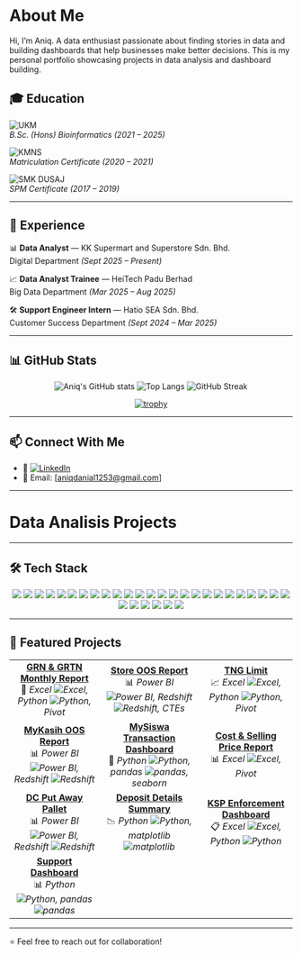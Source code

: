 # About Me
Hi, I’m Aniq. A data enthusiast passionate about finding stories in data and building dashboards that help businesses make better decisions.
This is my personal portfolio showcasing projects in data analysis and dashboard building.

## 🎓 Education

![UKM](https://img.shields.io/badge/Universiti%20Kebangsaan%20Malaysia-Bioinformatics-yellow)  
*B.Sc. (Hons) Bioinformatics (2021 – 2025)*  

![KMNS](https://img.shields.io/badge/Kolej%20Matrikulasi%20Negeri%20Sembilan-Foundation%20in%20Computer%20Science-blue)  
*Matriculation Certificate (2020 – 2021)*  

![SMK DUSAJ](https://img.shields.io/badge/SMK%20Dato'%20Undang%20Syed%20Ali%20Al%20Jufri-Class%20Of%20Pure%20Science-red)  
*SPM Certificate (2017 – 2019)*  

---

## 💼 Experience

📊 **Data Analyst** — KK Supermart and Superstore Sdn. Bhd.    
Digital Department *(Sept 2025 – Present)*  

📈 **Data Analyst Trainee** — HeiTech Padu Berhad    
Big Data Department *(Mar 2025 – Aug 2025)*  

🛠️ **Support Engineer Intern** — Hatio SEA Sdn. Bhd.    
Customer Success Department *(Sept 2024 – Mar 2025)*  

---

## 📊 GitHub Stats

<div align="center">

![Aniq's GitHub stats](https://github-readme-stats.vercel.app/api?username=aniq-khairani&show_icons=true&theme=tokyonight&title_color=facc15&icon_color=38bdf8&text_color=c9d1d9&bg_color=0d1117)
![Top Langs](https://github-readme-stats.vercel.app/api/top-langs/?username=aniq-khairani&layout=compact&theme=tokyonight&title_color=facc15&text_color=c9d1d9&bg_color=0d1117)
![GitHub Streak](https://streak-stats.demolab.com?user=aniq-khairani&theme=tokyonight&hide_border=true&background=0D1117&ring=38bdf8&fire=facc15&currStreakLabel=facc15)

[![trophy](https://github-profile-trophy.vercel.app/?username=aniq-khairani&theme=tokyonight&no-frame=true&no-bg=true&row=1&column=6&title=MultiLanguage,Commits,Repositories,Followers,PullRequest,Stars)](https://github.com/ryo-ma/github-profile-trophy)

</div>

---

## 📫 Connect With Me

* 💼 [![LinkedIn](https://img.shields.io/badge/LinkedIn-Connect-blue)](https://www.linkedin.com/in/aniq-khairani/)
* 📧 Email: \[aniqdanial1253@gmail.com]  

---

# Data Analisis Projects

---


## 🛠️ Tech Stack

<p align="center">
  <!-- Programming Languages -->
  <img src="https://img.shields.io/badge/Java-007396?style=for-the-badge&logo=java&logoColor=white"/>
  <img src="https://img.shields.io/badge/Python-3776AB?style=for-the-badge&logo=python&logoColor=white"/>
  <img src="https://img.shields.io/badge/R-276DC3?style=for-the-badge&logo=r&logoColor=white"/>
  <img src="https://img.shields.io/badge/C++-00599C?style=for-the-badge&logo=cplusplus&logoColor=white"/>
  <img src="https://img.shields.io/badge/HTML5-E34F26?style=for-the-badge&logo=html5&logoColor=white"/>
  <img src="https://img.shields.io/badge/CSS3-1572B6?style=for-the-badge&logo=css3&logoColor=white"/>
  <img src="https://img.shields.io/badge/JavaScript-F7DF1E?style=for-the-badge&logo=javascript&logoColor=black"/>

  <!-- Databases -->
  <img src="https://img.shields.io/badge/Oracle-F80000?style=for-the-badge&logo=oracle&logoColor=white"/>
  <img src="https://img.shields.io/badge/SQL%20Server-CC2927?style=for-the-badge&logo=microsoftsqlserver&logoColor=white"/>
  <img src="https://img.shields.io/badge/MySQL-4479A1?style=for-the-badge&logo=mysql&logoColor=white"/>
  <img src="https://img.shields.io/badge/PostgreSQL-336791?style=for-the-badge&logo=postgresql&logoColor=white"/>
  <img src="https://img.shields.io/badge/Amazon%20Redshift-8C1515?style=for-the-badge&logo=amazonredshift&logoColor=white"/>
  <img src="https://img.shields.io/badge/Microsoft%20Access-A4373A?style=for-the-badge&logo=microsoft-access&logoColor=white"/>

  <!-- Data Engineering & Cloud -->
  <img src="https://img.shields.io/badge/SSIS-217346?style=for-the-badge&logo=microsoftsqlserver&logoColor=white"/>
  <img src="https://img.shields.io/badge/AWS%20Glue-FF9900?style=for-the-badge&logo=amazonaws&logoColor=white"/>
  <img src="https://img.shields.io/badge/AWS%20S3-569A31?style=for-the-badge&logo=amazons3&logoColor=white"/>
  <img src="https://img.shields.io/badge/Apache%20Airflow-017CEE?style=for-the-badge&logo=apache-airflow&logoColor=white"/>
  <img src="https://img.shields.io/badge/PySpark-E25A1C?style=for-the-badge&logo=apache-spark&logoColor=white"/>
  <img src="https://img.shields.io/badge/Linux-FCC624?style=for-the-badge&logo=linux&logoColor=black"/>

  <!-- BI & Analytics Tools -->
  <img src="https://img.shields.io/badge/Power%20BI-F2C811?style=for-the-badge&logo=powerbi&logoColor=black"/>
  <img src="https://img.shields.io/badge/DAX-2C2C2C?style=for-the-badge&logo=powerbi&logoColor=white"/>
  <img src="https://img.shields.io/badge/M%20Code-5A5A5A?style=for-the-badge&logo=powerbi&logoColor=white"/>
  <img src="https://img.shields.io/badge/Power%20Query-217346?style=for-the-badge&logo=microsoft-excel&logoColor=white"/>
  <img src="https://img.shields.io/badge/Looker%20Studio-4285F4?style=for-the-badge&logo=looker&logoColor=white"/>
  <img src="https://img.shields.io/badge/Spotfire-FF7C00?style=for-the-badge&logo=tibco&logoColor=white"/>

  <!-- Microsoft Tools -->
  <img src="https://img.shields.io/badge/Excel-217346?style=for-the-badge&logo=microsoft-excel&logoColor=white"/>
  <img src="https://img.shields.io/badge/Word-2B579A?style=for-the-badge&logo=microsoft-word&logoColor=white"/>
  <img src="https://img.shields.io/badge/PowerPoint-B7472A?style=for-the-badge&logo=microsoft-powerpoint&logoColor=white"/>
  <img src="https://img.shields.io/badge/Power%20Automate-0066FF?style=for-the-badge&logo=powerautomate&logoColor=white"/>

  <!-- Others -->
  <img src="https://img.shields.io/badge/GitHub-181717?style=for-the-badge&logo=github&logoColor=white"/>
  <img src="https://img.shields.io/badge/AWS-232F3E?style=for-the-badge&logo=amazonaws&logoColor=white"/>
</p>


---

## 📂 Featured Projects  

| | | |
|:--:|:--:|:--:|
| [**GRN & GRTN Monthly Report**](https://github.com/aniq-khairani/deposit-details-summary-report)<br>💼 *Excel ![Excel](https://img.shields.io/badge/-Excel-217346?logo=microsoftexcel&logoColor=white&style=flat), Python ![Python](https://img.shields.io/badge/-Python-3776AB?logo=python&logoColor=white&style=flat), Pivot* | [**Store OOS Report**](https://github.com/aniq-khairani/myKasih-OOS-report)<br>📊 *Power BI ![Power BI](https://img.shields.io/badge/-Power_BI-F2C811?logo=powerbi&logoColor=black&style=flat), Redshift ![Redshift](https://img.shields.io/badge/-Redshift-232F3E?logo=amazonredshift&logoColor=white&style=flat), CTEs* | [**TNG Limit**](https://github.com/aniq-khairani/deposit-details-summary-report)<br>📈 *Excel ![Excel](https://img.shields.io/badge/-Excel-217346?logo=microsoftexcel&logoColor=white&style=flat), Python ![Python](https://img.shields.io/badge/-Python-3776AB?logo=python&logoColor=white&style=flat), Pivot* |
| [**MyKasih OOS Report**](https://github.com/aniq-khairani/myKasih-OOS-report)<br>📊 *Power BI ![Power BI](https://img.shields.io/badge/-Power_BI-F2C811?logo=powerbi&logoColor=black&style=flat), Redshift ![Redshift](https://img.shields.io/badge/-Redshift-232F3E?logo=amazonredshift&logoColor=white&style=flat)* | [**MySiswa Transaction Dashboard**](https://github.com/aniq-khairani/mySiswa-transaction-report)<br>🐍 *Python ![Python](https://img.shields.io/badge/-Python-3776AB?logo=python&logoColor=white&style=flat), pandas ![pandas](https://img.shields.io/badge/-pandas-150458?logo=pandas&logoColor=white&style=flat), seaborn* | [**Cost & Selling Price Report**](https://github.com/aniq-khairani/deposit-details-summary-report)<br>📊 *Excel ![Excel](https://img.shields.io/badge/-Excel-217346?logo=microsoftexcel&logoColor=white&style=flat), Pivot* |
| [**DC Put Away Pallet**](https://github.com/aniq-khairani/myKasih-OOS-report)<br>📊 *Power BI ![Power BI](https://img.shields.io/badge/-Power_BI-F2C811?logo=powerbi&logoColor=black&style=flat), Redshift ![Redshift](https://img.shields.io/badge/-Redshift-232F3E?logo=amazonredshift&logoColor=white&style=flat)* | [**Deposit Details Summary**](https://github.com/aniq-khairani/mySiswa-transaction-report)<br>📉 *Python ![Python](https://img.shields.io/badge/-Python-3776AB?logo=python&logoColor=white&style=flat), matplotlib ![matplotlib](https://img.shields.io/badge/-matplotlib-11557C?logo=plotly&logoColor=white&style=flat)* | [**KSP Enforcement Dashboard**](https://github.com/aniq-khairani/ksp-enforcement-dashboard)<br>📋 *Excel ![Excel](https://img.shields.io/badge/-Excel-217346?logo=microsoftexcel&logoColor=white&style=flat), Python ![Python](https://img.shields.io/badge/-Python-3776AB?logo=python&logoColor=white&style=flat)* |
| [**Support Dashboard**](https://github.com/aniq-khairani/support-dashboard)<br>📊 *Python ![Python](https://img.shields.io/badge/-Python-3776AB?logo=python&logoColor=white&style=flat), pandas ![pandas](https://img.shields.io/badge/-pandas-150458?logo=pandas&logoColor=white&style=flat)* | | |

---

⭐ Feel free to reach out for collaboration!

